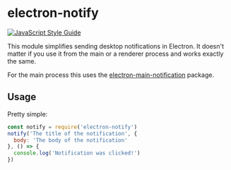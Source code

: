 # electron-notify

[![JavaScript Style Guide](https://img.shields.io/badge/code%20style-standard-brightgreen.svg)](http://standardjs.com/)

This module simplifies sending desktop notifications in Electron. It doesn't
matter if you use it from the main or a renderer process and works exactly the
same.

For the main process this uses the [electron-main-notification](https://npm.im/electron-main-notification)
package.

## Usage

Pretty simple:

```javascript
const notify = require('electron-notify')
notify('The title of the notification', {
  body: 'The body of the notification'
}, () => {
  console.log('Notification was clicked!')
})
```
